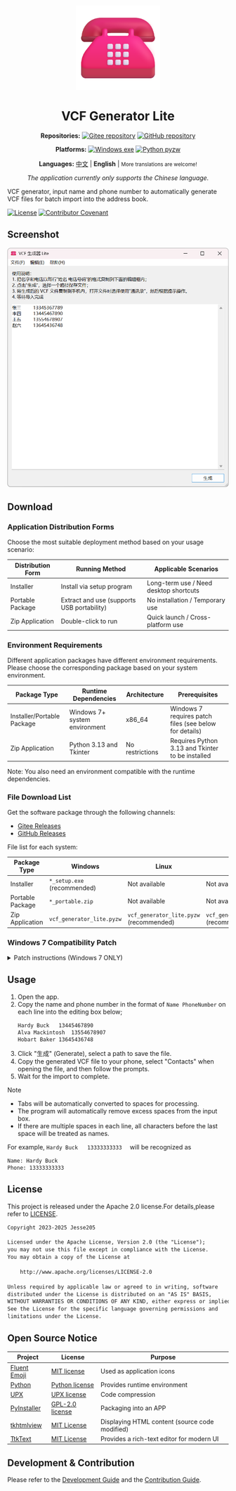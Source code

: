 <div align="center">
<img src="./docs/images/icon.png" width="192" alt="App icon" />

# VCF Generator Lite

**Repositories:**
[![Gitee repository](https://img.shields.io/badge/Gitee-repository-C71D23?logo=gitee)][RepositoryOnGitee]
[![GitHub repository](https://img.shields.io/badge/GitHub-repository-0969da?logo=github)][RepositoryOnGithub]

**Platforms:**
[![Windows exe](https://img.shields.io/badge/Windows-exe-0078D4?logo=windows)][ReleaseOnGitee]
[![Python pyzw](https://img.shields.io/badge/Python-pyzw-3776AB?logo=python&logoColor=f5f5f5)][ReleaseOnGitee]

**Languages:**
[中文](./README.zh.md) |
**English** |
<small>More translations are welcome!</small>

_The application currently only supports the Chinese language._

</div>

VCF generator, input name and phone number to automatically generate VCF files for batch import into the address book.

[![License](https://img.shields.io/github/license/HelloTool/VCFGeneratorLiteForTkinter)](./LICENSE)
[![Contributor Covenant](https://img.shields.io/badge/Contributor%20Covenant-2.1-4baaaa.svg)](./CODE_OF_CONDUCT.md)

## Screenshot

<img src="./docs/images/screenshots/Snipaste_2025-02-08_10-30-21.png" width="600" alt="Snipaste_2025-02-08_10-30-21.png" />

## Download

### Application Distribution Forms

Choose the most suitable deployment method based on your usage scenario:

| Distribution Form | Running Method                             | Applicable Scenarios                   |
| ----------------- | ------------------------------------------ | -------------------------------------- |
| Installer         | Install via setup program                  | Long-term use / Need desktop shortcuts |
| Portable Package  | Extract and use (supports USB portability) | No installation / Temporary use        |
| Zip Application   | Double-click to run                        | Quick launch / Cross-platform use      |

### Environment Requirements

Different application packages have different environment requirements. Please choose the corresponding package based on your system environment.

| Package Type               | Runtime Dependencies          | Architecture    | Prerequisites                                          |
| -------------------------- | ----------------------------- | --------------- | ------------------------------------------------------ |
| Installer/Portable Package | Windows 7+ system environment | x86_64          | Windows 7 requires patch files (see below for details) |
| Zip Application            | Python 3.13 and Tkinter       | No restrictions | Requires Python 3.13 and Tkinter to be installed       |

Note: You also need an environment compatible with the runtime dependencies.

### File Download List

Get the software package through the following channels:

- [Gitee Releases][ReleaseOnGitee]
- [GitHub Releases][ReleaseOnGithub]

File list for each system:

| Package Type     | Windows                     | Linux                                   | macOS                                   | Android       |
| ---------------- | --------------------------- | --------------------------------------- | --------------------------------------- | ------------- |
| Installer        | `*_setup.exe` (recommended) | Not available                           | Not available                           | Not supported |
| Portable Package | `*_portable.zip`            | Not available                           | Not available                           | Not supported |
| Zip Application  | `vcf_generator_lite.pyzw`   | `vcf_generator_lite.pyzw` (recommended) | `vcf_generator_lite.pyzw` (recommended) | Not supported |

### Windows 7 Compatibility Patch

<details>
<summary>Patch instructions (Windows 7 ONLY)</summary>

1. **Download Python embed package** from [PythonWin7][PythonWin7RepositoryOnGithub]:
   - `python-3.13.2-embed-amd64.zip`
2. **Extract required DLLs**:
   - `python313.dll`
   - `api-ms-win-core-path-l1-1-0.dll`
3. **Apply patch**:
   1. Complete software installation
   2. Navigate to `_internal` folder in installation directory
   3. Replace existing files with the extracted DLLs

</details>

## Usage

1. Open the app.
2. Copy the name and phone number in the format of `Name PhoneNumber` on each line into the editing box below;
   ```text
   Hardy Buck	13445467890
   Alva Mackintosh	13554678907
   Hobart Baker	13645436748
   ```
3. Click "生成" (Generate), select a path to save the file.
4. Copy the generated VCF file to your phone, select "Contacts" when opening the file, and then follow the prompts.
5. Wait for the import to complete.

> [!NOTE]
>
> - Tabs will be automatically converted to spaces for processing.
> - The program will automatically remove excess spaces from the input box.
> - If there are multiple spaces in each line, all characters before the last space will be treated as names.
>
> For example, ` Hardy Buck   13333333333   ` will be recognized as
>
> ```text
> Name: Hardy Buck
> Phone: 13333333333
> ```

## License

This project is released under the Apache 2.0 license.For details,please refer to [LICENSE](./LICENSE).

```txt
Copyright 2023-2025 Jesse205

Licensed under the Apache License, Version 2.0 (the "License");
you may not use this file except in compliance with the License.
You may obtain a copy of the License at

    http://www.apache.org/licenses/LICENSE-2.0

Unless required by applicable law or agreed to in writing, software
distributed under the License is distributed on an "AS IS" BASIS,
WITHOUT WARRANTIES OR CONDITIONS OF ANY KIND, either express or implied.
See the License for the specific language governing permissions and
limitations under the License.
```

## Open Source Notice

| Project                               | License                               | Purpose                                        |
| ------------------------------------- | ------------------------------------- | ---------------------------------------------- |
| [Fluent Emoji][FluentEmojiRepository] | [MIT license][FluentEmojiLicense]     | Used as application icons                      |
| [Python][CPythonRepository]           | [Python license][CPythonLicense]      | Provides runtime environment                   |
| [UPX][UPXRepository]                  | [UPX license][UPXLicense]             | Code compression                               |
| [PyInstaller][PyInstallerRepository]  | [GPL-2.0 license][PyInstallerLicense] | Packaging into an APP                          |
| [tkhtmlview][TkhtmlviewRepository]    | [MIT License][TkhtmlviewLicense]      | Displaying HTML content (source code modified) |
| [TtkText][TtkTextRepository]          | [MIT License][TtkTextLicense]         | Provides a rich-text editor for modern UI      |

## Development & Contribution

Please refer to the [Development Guide](./docs/dev/README.md) and the [Contribution Guide](./CONTRIBUTING.zh.md).

[RepositoryOnGitee]: https://gitee.com/HelloTool/VCFGeneratorLiteForTkinter/
[RepositoryOnGithub]: https://github.com/HelloTool/VCFGeneratorLiteForTkinter/
[ReleaseOnGitee]: https://gitee.com/HelloTool/VCFGeneratorLiteForTkinter/releases/latest
[ReleaseOnGithub]: https://github.com/HelloTool/VCFGeneratorLiteForTkinter/releases/latest
[PythonWin7RepositoryOnGithub]: https://github.com/adang1345/PythonWin7

[FluentEmojiRepository]: https://github.com/microsoft/fluentui-emoji
[FluentEmojiLicense]: https://github.com/microsoft/fluentui-emoji/blob/main/LICENSE
[PythonHomepage]: https://www.python.org/
[CPythonRepository]: https://github.com/python/cpython
[CPythonLicense]: https://docs.python.org/3/license.html
[UPXRepository]: https://github.com/upx/upx
[UPXLicense]: https://github.com/upx/upx/blob/devel/LICENSE
[PyInstallerRepository]: https://github.com/pyinstaller/pyinstaller
[PyInstallerLicense]: https://pyinstaller.org/en/stable/license.html
[TkhtmlviewRepository]: https://github.com/bauripalash/tkhtmlview
[TkhtmlviewLicense]: https://github.com/bauripalash/tkhtmlview/blob/main/LICENSE
[TtkTextRepository]: https://github.com/Jesse205/TtkText
[TtkTextLicense]: https://github.com/Jesse205/TtkText/blob/main/LICENSE
